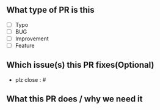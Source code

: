 ## What type of PR is this

- [ ] Typo
- [ ] BUG
- [ ] Improvement
- [ ] Feature

## Which issue(s) this PR fixes(Optional)

* plz close : #

## What this PR does / why we need it

